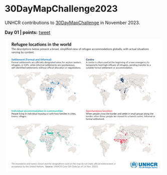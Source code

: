 # 30DayMapChallenge2023

UNHCR contributions to [30DayMapChallenge](https://30daymapchallenge.com) in November 2023.

**Day 01 | points:** [tweet]()

![](01_points/01_points.png)
